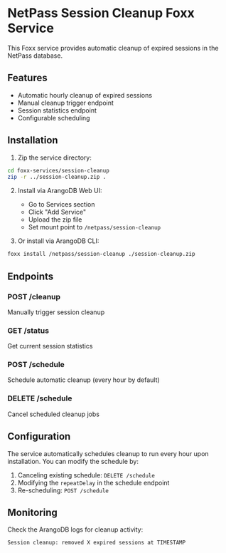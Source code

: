 # NetPass Session Cleanup Foxx Service

This Foxx service provides automatic cleanup of expired sessions in the NetPass database.

## Features

- Automatic hourly cleanup of expired sessions
- Manual cleanup trigger endpoint
- Session statistics endpoint
- Configurable scheduling

## Installation

1. Zip the service directory:
```bash
cd foxx-services/session-cleanup
zip -r ../session-cleanup.zip .
```

2. Install via ArangoDB Web UI:
   - Go to Services section
   - Click "Add Service"
   - Upload the zip file
   - Set mount point to `/netpass/session-cleanup`

3. Or install via ArangoDB CLI:
```bash
foxx install /netpass/session-cleanup ./session-cleanup.zip
```

## Endpoints

### POST /cleanup
Manually trigger session cleanup

### GET /status
Get current session statistics

### POST /schedule
Schedule automatic cleanup (every hour by default)

### DELETE /schedule
Cancel scheduled cleanup jobs

## Configuration

The service automatically schedules cleanup to run every hour upon installation. You can modify the schedule by:

1. Canceling existing schedule: `DELETE /schedule`
2. Modifying the `repeatDelay` in the schedule endpoint
3. Re-scheduling: `POST /schedule`

## Monitoring

Check the ArangoDB logs for cleanup activity:
```
Session cleanup: removed X expired sessions at TIMESTAMP
```